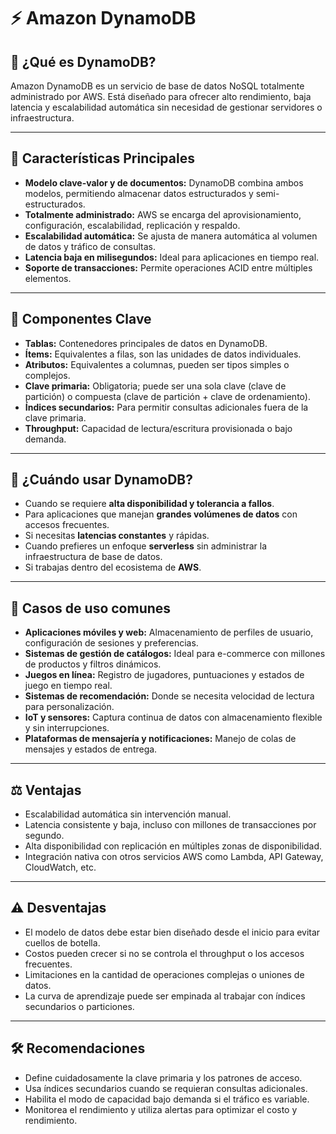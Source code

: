 # ⚡ Amazon DynamoDB

## 📌 ¿Qué es DynamoDB?

Amazon DynamoDB es un servicio de base de datos NoSQL totalmente administrado por AWS. Está diseñado para ofrecer alto rendimiento, baja latencia y escalabilidad automática sin necesidad de gestionar servidores o infraestructura.

---

## 🧠 Características Principales

- **Modelo clave-valor y de documentos:** DynamoDB combina ambos modelos, permitiendo almacenar datos estructurados y semi-estructurados.
- **Totalmente administrado:** AWS se encarga del aprovisionamiento, configuración, escalabilidad, replicación y respaldo.
- **Escalabilidad automática:** Se ajusta de manera automática al volumen de datos y tráfico de consultas.
- **Latencia baja en milisegundos:** Ideal para aplicaciones en tiempo real.
- **Soporte de transacciones:** Permite operaciones ACID entre múltiples elementos.

---

## 🧩 Componentes Clave

- **Tablas:** Contenedores principales de datos en DynamoDB.
- **Ítems:** Equivalentes a filas, son las unidades de datos individuales.
- **Atributos:** Equivalentes a columnas, pueden ser tipos simples o complejos.
- **Clave primaria:** Obligatoria; puede ser una sola clave (clave de partición) o compuesta (clave de partición + clave de ordenamiento).
- **Índices secundarios:** Para permitir consultas adicionales fuera de la clave primaria.
- **Throughput:** Capacidad de lectura/escritura provisionada o bajo demanda.

---

## 🎯 ¿Cuándo usar DynamoDB?

- Cuando se requiere **alta disponibilidad y tolerancia a fallos**.
- Para aplicaciones que manejan **grandes volúmenes de datos** con accesos frecuentes.
- Si necesitas **latencias constantes** y rápidas.
- Cuando prefieres un enfoque **serverless** sin administrar la infraestructura de base de datos.
- Si trabajas dentro del ecosistema de **AWS**.

---

## 💼 Casos de uso comunes

- **Aplicaciones móviles y web:** Almacenamiento de perfiles de usuario, configuración de sesiones y preferencias.
- **Sistemas de gestión de catálogos:** Ideal para e-commerce con millones de productos y filtros dinámicos.
- **Juegos en línea:** Registro de jugadores, puntuaciones y estados de juego en tiempo real.
- **Sistemas de recomendación:** Donde se necesita velocidad de lectura para personalización.
- **IoT y sensores:** Captura continua de datos con almacenamiento flexible y sin interrupciones.
- **Plataformas de mensajería y notificaciones:** Manejo de colas de mensajes y estados de entrega.

---

## ⚖️ Ventajas

- Escalabilidad automática sin intervención manual.
- Latencia consistente y baja, incluso con millones de transacciones por segundo.
- Alta disponibilidad con replicación en múltiples zonas de disponibilidad.
- Integración nativa con otros servicios AWS como Lambda, API Gateway, CloudWatch, etc.

---

## ⚠️ Desventajas

- El modelo de datos debe estar bien diseñado desde el inicio para evitar cuellos de botella.
- Costos pueden crecer si no se controla el throughput o los accesos frecuentes.
- Limitaciones en la cantidad de operaciones complejas o uniones de datos.
- La curva de aprendizaje puede ser empinada al trabajar con índices secundarios o particiones.

---

## 🛠️ Recomendaciones

- Define cuidadosamente la clave primaria y los patrones de acceso.
- Usa índices secundarios cuando se requieran consultas adicionales.
- Habilita el modo de capacidad bajo demanda si el tráfico es variable.
- Monitorea el rendimiento y utiliza alertas para optimizar el costo y rendimiento.
